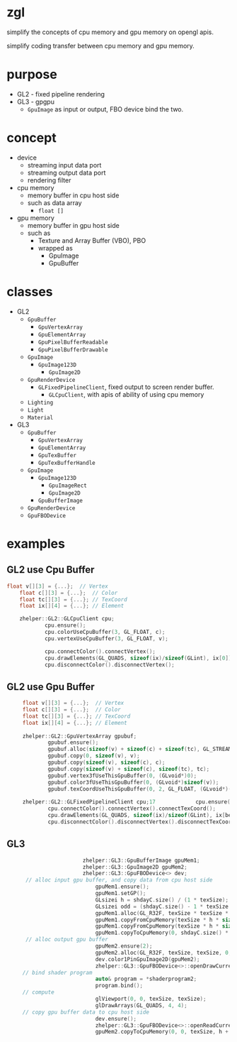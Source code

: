 # zgl
simplify the concepts of cpu memory and gpu memory on opengl apis.

simplify coding transfer between cpu memory and gpu memory.

# purpose
* GL2 - fixed pipeline rendering
* GL3 - gpgpu
  * `GpuImage` as input or output, FBO device bind the two. 

# concept
* device
  * streaming input data port
  * streaming output data port
  * rendering filter 
* cpu memory
  * memory buffer in cpu host side
  * such as data array
    * `float []`
* gpu memory
  * memory buffer in gpu host side
  * such as
    * Texture and Array Buffer (VBO), PBO
    * wrapped as
      * GpuImage
      * GpuBuffer 

# classes
* GL2
  * `GpuBuffer`
    * `GpuVertexArray`
    * `GpuElementArray`
    * `GpuPixelBufferReadable`
    * `GpuPixelBufferDrawable`
  * `GpuImage`
    * `GpuImage123D`
      * `GpuImage2D`
  * `GpuRenderDevice`
    * `GLFixedPipelineClient`, fixed output to screen render buffer.
      * `GLCpuClient`, with apis of ability of using cpu memory
  * `Lighting`
  * `Light`
  * `Material`
* GL3
  * `GpuBuffer`
    * `GpuVertexArray`
    * `GpuElementArray`
    * `GpuTexBuffer`
    * `GpuTexBufferHandle`
  * `GpuImage`
    * `GpuImage123D`
      * `GpuImageRect`
      * `GpuImage2D`
    * `GpuBufferImage`
  * `GpuRenderDevice`
  * `GpuFBODevice`

# examples
## GL2 use Cpu Buffer
```c++
float v[][3] = {...};  // Vertex
    float c[][3] = {...};  // Color
    float tc[][3] = {...}; // TexCoord
    float ix[][4] = {...}; // Element

    zhelper::GL2::GLCpuClient cpu;
            cpu.ensure();
            cpu.colorUseCpuBuffer(3, GL_FLOAT, c);
            cpu.vertexUseCpuBuffer(3, GL_FLOAT, v);

            cpu.connectColor().connectVertex();
            cpu.drawElements(GL_QUADS, sizeof(ix)/sizeof(GLint), ix[0]);
            cpu.disconnectColor().disconnectVertex();
```

## GL2 use Gpu Buffer
```c++
     float v[][3] = {...};  // Vertex
     float c[][3] = {...};  // Color
     float tc[][3] = {...}; // TexCoord
     float ix[][4] = {...}; // Element
   
     zhelper::GL2::GpuVertexArray gpubuf;
             gpubuf.ensure();
             gpubuf.alloc(sizeof(v) + sizeof(c) + sizeof(tc), GL_STREAM_DRAW);
             gpubuf.copy(0, sizeof(v), v);
             gpubuf.copy(sizeof(v), sizeof(c), c);
             gpubuf.copy(sizeof(v) + sizeof(c), sizeof(tc), tc);
             gpubuf.vertex3fUseThisGpuBuffer(0, (GLvoid*)0);
             gpubuf.color3fUseThisGpuBuffer(0, (GLvoid*)sizeof(v));
             gpubuf.texCoordUseThisGpuBuffer(0, 2, GL_FLOAT, (GLvoid*)(sizeof(v) + sizeof(c)));
 
     zhelper::GL2::GLFixedPipelineClient cpu;17　　　　　　　 cpu.ensure();
             cpu.connectColor().connectVertex().connectTexCoord();
             cpu.drawElements(GL_QUADS, sizeof(ix)/sizeof(GLint), ix[begin]);
             cpu.disconnectColor().disconnectVertex().disconnectTexCoord();
```

## GL3
```c++
                        zhelper::GL3::GpuBufferImage gpuMem1;
                        zhelper::GL3::GpuImage2D gpuMem2;
                        zhelper::GL3::GpuFBODevice<> dev;
      // alloc input gpu buffer, and copy data from cpu host side
                            gpuMem1.ensure();
                            gpuMem1.setGP();
                            GLsizei h = shdayC.size() / (1 * texSize);
                            GLsizei odd = (shdayC.size() - 1 * texSize * h) / 1;
                            gpuMem1.alloc(GL_R32F, texSize * texSize * sizeof(float), (const GLvoid*)0);
                            gpuMem1.copyFromCpuMemory(texSize * h * sizeof(shdayC.front()), shdayC.data());
                            gpuMem1.copyFromCpuMemory(texSize * h * sizeof(shdayC.front()), odd * sizeof(shdayC.front()), shdayC.data() + texSize * h);
                            gpuMem1.copyToCpuMemory(0, shdayC.size() * sizeof(shdayC.front()), readbuf.data());
      // alloc output gpu buffer
                            gpuMem2.ensure(2);
                            gpuMem2.alloc(GL_R32F, texSize, texSize, 0, GL_RED, GL_FLOAT, 0);
                            dev.color1PinGpuImage2D(gpuMem2);
                            zhelper::GL3::GpuFBODevice<>::openDrawCurrentFBO(1);
     // bind shader program
                            auto& program = *shaderprogram2;
                            program.bind();
     // compute
                            glViewport(0, 0, texSize, texSize);
                            glDrawArrays(GL_QUADS, 4, 4);
     // copy gpu buffer data to cpu host side
                            dev.ensure();
                            zhelper::GL3::GpuFBODevice<>::openReadCurrentFBO(1);
                            gpuMem2.copyToCpuMemory(0, 0, texSize, h + 1, GL_RED, GL_FLOAT, readbuf.data() + 2*shdayC.size());
                            
```
